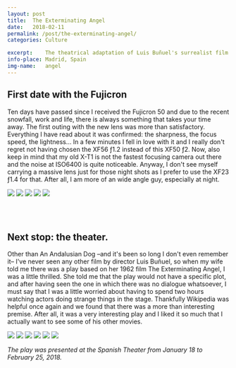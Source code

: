 ```yaml
---
layout: post
title:  The Exterminating Angel
date:   2018-02-11
permalink: /post/the-exterminating-angel/
categories: Culture

excerpt:	The theatrical adaptation of Luis Buñuel's surrealist film.
info-place:	Madrid, Spain
img-name:	angel
---
```


## First date with the Fujicron

Ten days have passed since I received the Fujicron 50 and due to the recent snowfall, work and life, there is always something that takes your time away. The first outing with the new lens was more than satisfactory. Everything I have read about it was confirmed: the sharpness, the focus speed, the lightness… In a few minutes I fell in love with it and I really don't regret not having chosen the XF56 ƒ1.2 instead of this XF50 ƒ2. Now, also keep in mind that my old X-T1 is not the fastest focusing camera out there and the noise at ISO6400 is quite noticeable. Anyway, I don't see myself carrying a massive lens just for those night shots as I prefer to use the XF23 ƒ1.4 for that. After all, I am more of an wide angle guy, especially at night.

<div class="gallery-{{ page.layout }}" markdown="1">

![](/assets{{page.permalink}}{{page.img-name}}01.jpg)
![](/assets{{page.permalink}}{{page.img-name}}02.jpg)
![](/assets{{page.permalink}}{{page.img-name}}03.jpg)
![](/assets{{page.permalink}}{{page.img-name}}04.jpg)
![](/assets{{page.permalink}}{{page.img-name}}05.jpg)

</div>

<br><br>

## Next stop: the theater.

Other than An Andalusian Dog –and it's been so long I don't even remember it– I've never seen any other film by director Luis Buñuel, so when my wife told me there was a play based on her 1962 film The Exterminating Angel, I was a little thrilled. She told me that the play would not have a specific plot, and after having seen the one in which there was no dialogue whatsoever, I must say that I was a little worried about having to spend two hours watching actors doing strange things in the stage. Thankfully Wikipedia was helpful once again and we found that there was a more than interesting premise. After all, it was a very interesting play and I liked it so much that I actually want to see some of his other movies.

<div class="gallery-{{ page.layout }}" markdown="1">

![](/assets{{page.permalink}}{{page.img-name}}06.jpg)
![](/assets{{page.permalink}}{{page.img-name}}07.jpg)
![](/assets{{page.permalink}}{{page.img-name}}08.jpg)
![](/assets{{page.permalink}}{{page.img-name}}09.jpg)
![](/assets{{page.permalink}}{{page.img-name}}10.jpg)
![](/assets{{page.permalink}}{{page.img-name}}11.jpg)

</div>

*The play was presented at the Spanish Theater from January 18 to February 25, 2018.*
